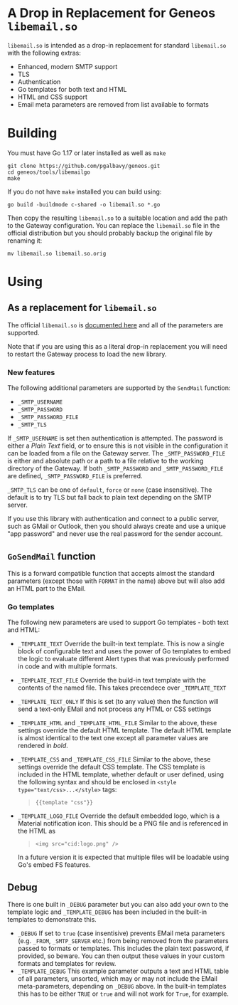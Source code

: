 # A Drop in Replacement for Geneos `libemail.so`

`libemail.so` is intended as a drop-in replacement for standard `libemail.so` with the following extras:

* Enhanced, modern SMTP support
* TLS
* Authentication
* Go templates for both text and HTML
* HTML and CSS support
* Email meta parameters are removed from list available to formats

# Building

You must have Go 1.17 or later installed as well as `make`

```
git clone https://github.com/pgalbavy/geneos.git
cd geneos/tools/libemailgo
make
```

If you do not have `make` installed you can build using:

```
go build -buildmode c-shared -o libemail.so *.go
```

Then copy the resulting `libemail.so` to a suitable location and add the path to the Gateway configuration. You can replace the `libemail.so` file in the official distribution but you should probably backup the original file by renaming it:

```
mv libemail.so libemail.so.orig
```

# Using

## As a replacement for `libemail.so`

The official `libemail.so` is [documented here](https://docs.itrsgroup.com/docs/geneos/current/Gateway_Reference_Guide/geneos_rulesactionsalerts_tr.html#Libemail) and all of the parameters are supported.

Note that if you are using this as a literal drop-in replacement you will need to restart the Gateway process to load the new library.

### New features

The following additional parameters are supported by the `SendMail` function:

* `_SMTP_USERNAME`
* `_SMTP_PASSWORD`
* `_SMTP_PASSWORD_FILE`
* `_SMTP_TLS`

If `_SMTP_USERNAME` is set then authentication is attempted. The password is either a *Plain Text* field, or to ensure this is not visible in the configuration it can be loaded from a file on the Gateway server. The `_SMTP_PASSWORD_FILE` is either and absolute path or a path to a file relative to the working directory of the Gateway. If both `_SMTP_PASSWORD` and `_SMTP_PASSWORD_FILE` are defined, `_SMTP_PASSWORD_FILE` is preferred.

`_SMTP_TLS` can be one of `default`, `force` or `none` (case insensitive). The default is to try TLS but fall back to plain text depending on the SMTP server.

If you use this library with authentication and connect to a public server, such as GMail or Outlook, then you should always create and use a unique "app password" and never use the real password for the sender account.

## `GoSendMail` function

This is a forward compatible function that accepts almost the standard parameters (except those with `FORMAT` in the name) above but will also add an HTML part to the EMail.

### Go templates

The following new parameters are used to support Go templates - both text and HTML:

* `_TEMPLATE_TEXT`
  Override the built-in text template. This is now a single block of configurable text and uses the power of Go templates to embed the logic to evaluate different Alert types that was previously performed in code and with multiple formats.
* `_TEMPLATE_TEXT_FILE`
  Override the build-in text template with the contents of the named file. This takes precendece over `_TEMPLATE_TEXT`
* `_TEMPLATE_TEXT_ONLY`
  If this is set (to any value) then the function will send a text-only EMail and not process any HTML or CSS settings
* `_TEMPLATE_HTML` and `_TEMPLATE_HTML_FILE`
  Similar to the above, these settings override the default HTML template. The default HTML template is almost identical to the text one except all parameter values are rendered in *bold*.
* `_TEMPLATE_CSS` and `_TEMPLATE_CSS_FILE`
  Similar to the above, these settings override the default CSS template. The CSS template is included in the HTML template, whether default or user defined, using the following syntax and should be enclosed in `<style type="text/css>...</style>` tags:
  > ```{{template "css"}}```
* `_TEMPLATE_LOGO_FILE`
  Override the default embedded logo, which is a Material notification icon. This should be a PNG file and is referenced in the HTML as
  > ```<img src="cid:logo.png" />```

  In a future version it is expected that multiple files will be loadable using Go's embed FS features.

## Debug

There is one built in `_DEBUG` parameter but you can also add your own to the template logic and `_TEMPLATE_DEBUG` has been included in the built-in templates to demonstrate this.

* `_DEBUG`
  If set to `true` (case insentisive) prevents EMail meta parameters (e.g. `_FROM`, `_SMTP_SERVER` etc.) from being removed from the parameters passed to formats or templates. This includes the plain text password, if provided, so beware. You can then output these values in your custom formats and templates for review.
* `_TEMPLATE_DEBUG`
  This example parameter outputs a text and HTML table of all parameters, unsorted, which may or may not include the EMail meta-parameters, depending on `_DEBUG` above. In the built-in templates this has to be either `TRUE` or `true` and will not work for `True`, for example.

